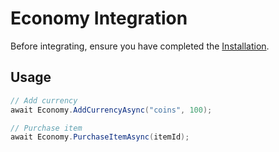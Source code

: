# Economy Integration

Before integrating, ensure you have completed the [Installation](../Installation.md).

## Usage

```csharp
// Add currency
await Economy.AddCurrencyAsync("coins", 100);

// Purchase item
await Economy.PurchaseItemAsync(itemId);
```